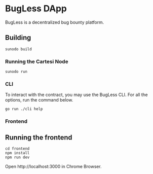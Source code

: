 # BugLess DApp

BugLess is a decentralized bug bounty platform.

## Building

```
sunodo build
```

### Running the Cartesi Node

```
sunodo run
```

### CLI

To interact with the contract, you may use the BugLess CLI.
For all the options, run the command below.

```
go run ./cli help
```

### Frontend

## Running the frontend

```shell
cd frontend
npm install
npm run dev
```

Open http://localhost:3000 in Chrome Browser.
